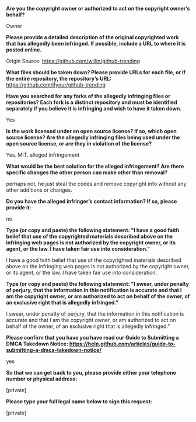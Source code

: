 **Are you the copyright owner or authorized to act on the copyright owner’s behalf?**  

Owner

**Please provide a detailed description of the original copyrighted work that has allegedly been infringed. If possible, include a URL to where it is posted online.**  

Origin Source: https://github.com/willin/github-trending

**What files should be taken down? Please provide URLs for each file, or if the entire repository, the repository’s URL:**    
https://github.com/ifyour/github-trending

**Have you searched for any forks of the allegedly infringing files or repositories? Each fork is a distinct repository and must be identified separately if you believe it is infringing and wish to have it taken down.**

Yes

**Is the work licensed under an open source license? If so, which open source license? Are the allegedly infringing files being used under the open source license, or are they in violation of the license?**

Yes. MIT. alleged infringement

**What would be the best solution for the alleged infringement? Are there specific changes the other person can make other than removal?**

perhaps not, he just steal the codes and remove copyright info without any other additions or changes.

**Do you have the alleged infringer’s contact information? If so, please provide it:**

no

**Type (or copy and paste) the following statement: "I have a good faith belief that use of the copyrighted materials described above on the infringing web pages is not authorized by the copyright owner, or its agent, or the law. I have taken fair use into consideration."**  

I have a good faith belief that use of the copyrighted materials described above on the infringing web pages is not authorized by the copyright owner, or its agent, or the law. I have taken fair use into consideration.

**Type (or copy and paste) the following statement: "I swear, under penalty of perjury, that the information in this notification is accurate and that I am the copyright owner, or am authorized to act on behalf of the owner, of an exclusive right that is allegedly infringed."**  

I swear, under penalty of perjury, that the information in this notification is accurate and that I am the copyright owner, or am authorized to act on behalf of the owner, of an exclusive right that is allegedly infringed."

**Please confirm that you have you have read our Guide to Submitting a DMCA Takedown Notice: https://help.github.com/articles/guide-to-submitting-a-dmca-takedown-notice/**  

yes

**So that we can get back to you, please provide either your telephone number or physical address:**  

[private]  

**Please type your full legal name below to sign this request:**  

[private]  
